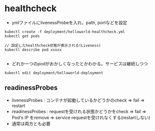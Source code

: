 # healthcheck

- ymlファイルにlivenessProbeを入れ、path, portなどを設定

```
kubectl create -f deployment/helloworld-healthcheck.yml
kubectl get pods

// 設定したhealthcheck状態が表示される(Liveness)
kubectl describe pod xxxxx


```

- どれか一つのpodがおかしくなったとかわかる。サービスは継続しつつ 

```
kubectl edit deployment/helloworld-deployment
```


## readinessProbes

- livenessProbes : コンテナが起動しているかどうかのcheck => fail => restart
- readinessProbes : requestを受けれる状態かどうかをcheck => fail => Pod's IP をremove => service requestを受けれなくする(restartしない)
- 通常は両方とも必要
 
